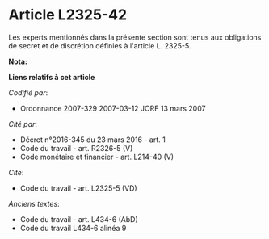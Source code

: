 # Article L2325-42

Les experts mentionnés dans la présente section sont tenus aux obligations de secret et de discrétion définies à l'article L.
2325-5.

**Nota:**



**Liens relatifs à cet article**

_Codifié par_:

  - Ordonnance 2007-329 2007-03-12 JORF 13 mars 2007

_Cité par_:

  - Décret n°2016-345 du 23 mars 2016 - art. 1
  - Code du travail - art. R2326-5 (V)
  - Code monétaire et financier - art. L214-40 (V)

_Cite_:

  - Code du travail - art. L2325-5 (VD)

_Anciens textes_:

  - Code du travail - art. L434-6 (AbD)
  - Code du travail L434-6 alinéa 9
